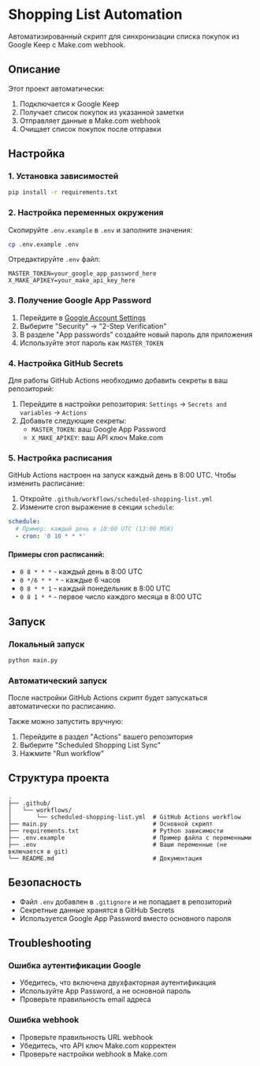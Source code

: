 # Shopping List Automation

Автоматизированный скрипт для синхронизации списка покупок из Google Keep с Make.com webhook.

## Описание

Этот проект автоматически:
1. Подключается к Google Keep
2. Получает список покупок из указанной заметки
3. Отправляет данные в Make.com webhook
4. Очищает список покупок после отправки

## Настройка

### 1. Установка зависимостей

```bash
pip install -r requirements.txt
```

### 2. Настройка переменных окружения

Скопируйте `.env.example` в `.env` и заполните значения:

```bash
cp .env.example .env
```

Отредактируйте `.env` файл:

```env
MASTER_TOKEN=your_google_app_password_here
X_MAKE_APIKEY=your_make_api_key_here
```

### 3. Получение Google App Password

1. Перейдите в [Google Account Settings](https://myaccount.google.com/)
2. Выберите "Security" → "2-Step Verification"
3. В разделе "App passwords" создайте новый пароль для приложения
4. Используйте этот пароль как `MASTER_TOKEN`

### 4. Настройка GitHub Secrets

Для работы GitHub Actions необходимо добавить секреты в ваш репозиторий:

1. Перейдите в настройки репозитория: `Settings` → `Secrets and variables` → `Actions`
2. Добавьте следующие секреты:
   - `MASTER_TOKEN`: ваш Google App Password
   - `X_MAKE_APIKEY`: ваш API ключ Make.com

### 5. Настройка расписания

GitHub Actions настроен на запуск каждый день в 8:00 UTC. Чтобы изменить расписание:

1. Откройте `.github/workflows/scheduled-shopping-list.yml`
2. Измените cron выражение в секции `schedule`:

```yaml
schedule:
  # Пример: каждый день в 10:00 UTC (13:00 MSK)
  - cron: '0 10 * * *'
```

#### Примеры cron расписаний:

- `0 8 * * *` - каждый день в 8:00 UTC
- `0 */6 * * *` - каждые 6 часов
- `0 8 * * 1` - каждый понедельник в 8:00 UTC
- `0 8 1 * *` - первое число каждого месяца в 8:00 UTC

## Запуск

### Локальный запуск

```bash
python main.py
```

### Автоматический запуск

После настройки GitHub Actions скрипт будет запускаться автоматически по расписанию.

Также можно запустить вручную:
1. Перейдите в раздел "Actions" вашего репозитория
2. Выберите "Scheduled Shopping List Sync"
3. Нажмите "Run workflow"

## Структура проекта

```
.
├── .github/
│   └── workflows/
│       └── scheduled-shopping-list.yml  # GitHub Actions workflow
├── main.py                              # Основной скрипт
├── requirements.txt                     # Python зависимости
├── .env.example                         # Пример файла с переменными
├── .env                                 # Ваши переменные (не включается в git)
└── README.md                            # Документация
```

## Безопасность

- Файл `.env` добавлен в `.gitignore` и не попадает в репозиторий
- Секретные данные хранятся в GitHub Secrets
- Используется Google App Password вместо основного пароля

## Troubleshooting

### Ошибка аутентификации Google
- Убедитесь, что включена двухфакторная аутентификация
- Используйте App Password, а не основной пароль
- Проверьте правильность email адреса

### Ошибка webhook
- Проверьте правильность URL webhook
- Убедитесь, что API ключ Make.com корректен
- Проверьте настройки webhook в Make.com